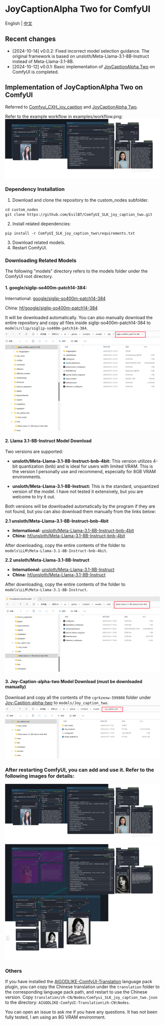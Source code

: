 # JoyCaptionAlpha Two for ComfyUI
English | [中文](./readme.md)
## Recent changes
* [2024-10-14] v0.0.2: Fixed incorrect model selection guidance. The original framework is based on unsloth/Meta-Llama-3.1-8B-Instruct instead of Meta-Llama-3.1-8B.
* [2024-10-12] v0.0.1: Basic implementation of [JoyCaptionAlpha Two](https://huggingface.co/spaces/fancyfeast/joy-caption-alpha-two) on ComfyUI is completed.


## Implementation of JoyCaptionAlpha Two on ComfyUI

Referred to [Comfyui_CXH_joy_caption](https://github.com/StartHua/Comfyui_CXH_joy_caption) and [JoyCaptionAlpha Two](https://huggingface.co/spaces/fancyfeast/joy-caption-alpha-two).

Refer to the example workflow in examples/workflow.png:
![image](./examples/workflow.png)

### Dependency Installation

1. Download and clone the repository to the custom_nodes subfolder.
```
cd custom_nodes
git clone https://github.com/EvilBT/ComfyUI_SLK_joy_caption_two.git
```
2. Install related dependencies:
```
pip install -r ComfyUI_SLK_joy_caption_two\requirements.txt
```
3. Download related models.
4. Restart ComfyUI.

### Downloading Related Models
The following "models" directory refers to the models folder under the ComfyUI root directory.

#### 1. google/siglip-so400m-patch14-384:

International: [google/siglip-so400m-patch14-384](https://huggingface.co/google/siglip-so400m-patch14-384)

China: [hf/google/siglip-so400m-patch14-384](https://hf-mirror.com/google/siglip-so400m-patch14-384)

It will be downloaded automatically. You can also manually download the entire repository and copy all files inside siglip-so400m-patch14-384 to `models/clip/siglip-so400m-patch14-384`.
![image](./examples/clip.png)

#### 2. Llama 3.1-8B-Instruct Model Download

Two versions are supported:

* **unsloth/Meta-Llama-3.1-8B-Instruct-bnb-4bit:** This version utilizes 4-bit quantization (bnb) and is ideal for users with limited VRAM. This is the version I personally use and recommend, especially for 8GB VRAM environments. 

* **unsloth/Meta-Llama-3.1-8B-Instruct:** This is the standard, unquantized version of the model. I have not tested it extensively, but you are welcome to try it out.

Both versions will be downloaded automatically by the program if they are not found, but you can also download them manually from the links below:

**2.1 unsloth/Meta-Llama-3.1-8B-Instruct-bnb-4bit**

* **International:** [unsloth/Meta-Llama-3.1-8B-Instruct-bnb-4bit](https://huggingface.co/unsloth/Meta-Llama-3.1-8B-Instruct-bnb-4bit)
* **China:** [hf/unsloth/Meta-Llama-3.1-8B-Instruct-bnb-4bit](https://hf-mirror.com/unsloth/Meta-Llama-3.1-8B-Instruct-bnb-4bit)

After downloading, copy the entire contents of the folder to `models\LLM\Meta-Llama-3.1-8B-Instruct-bnb-4bit`.

**2.2 unsloth/Meta-Llama-3.1-8B-Instruct**

* **International:** [unsloth/Meta-Llama-3.1-8B-Instruct](https://huggingface.co/unsloth/Meta-Llama-3.1-8B-Instruct)
* **China:** [hf/unsloth/Meta-Llama-3.1-8B-Instruct](https://hf-mirror.com/unsloth/Meta-Llama-3.1-8B-Instruct)

After downloading, copy the entire contents of the folder to `models\LLM\Meta-Llama-3.1-8B-Instruct`.

![image](./examples/Llama3.1-8b.png)

#### 3. Joy-Caption-alpha-two Model Download (must be downloaded manually)

Download and copy all the contents of the `cgrkzexw-599808` folder under [Joy-Caption-alpha-two](https://huggingface.co/spaces/fancyfeast/joy-caption-alpha-two/tree/main) to `models/Joy_caption_two`.
![image](./examples/joy_caption.png)

### After restarting ComfyUI, you can add and use it. Refer to the following images for details:
![image](./examples/workflow.png)
![image](./examples/workflow_flux.png)

### Others

If you have installed the [AIGODLIKE-ComfyUI-Translation](https://github.com/AIGODLIKE/AIGODLIKE-ComfyUI-Translation) language pack plugin, you can copy the Chinese translation under the `translation` folder to the corresponding language pack path, and restart to use the Chinese version.
Copy `translation/zh-CN/Nodes/Comfyui_SLK_joy_caption_two.json` to the directory: `AIGODLIKE-ComfyUI-Translation\zh-CN\Nodes`.

You can open an issue to ask me if you have any questions. It has not been fully tested, I am using an 8G VRAM environment.